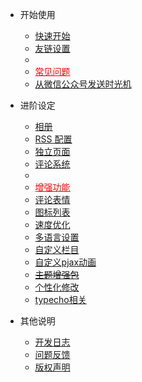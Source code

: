 - 开始使用
  - [快速开始](/start)
  - [友链设置](/plugin)
  - <li ><a style="color:red" href="#/common-problem">常见问题</a></li>
  - [从微信公众号发送时光机](/wechat)

- 进阶设定
  - [相册](/album)
  - [RSS 配置](/rss)
  - [独立页面](/page)
  - [评论系统](/comment)
  - <li><a style="color:red" href="#/functions">增强功能</a></li>
  - [评论表情](/emotion)
  - [图标列表](/icons)
  - [速度优化](/speed)
  - [多语言设置](/i18n)
  - [自定义栏目](/customize)
  - [自定义pjax动画](/pjaxanimate)
  - [~~主题增强包~~](/enhancedPackage)
  - [个性化修改](/customEdit)
  - [typecho相关](/typecho)

- 其他说明
  - [开发日志](/changelog)
  - [问题反馈](/feedback)
  - [版权声明](/copyright)


